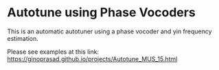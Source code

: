 # Autotune using Phase Vocoders
This is an automatic autotuner using a phase vocoder and yin frequency estimation. 

Please see examples at this link: https://ginoprasad.github.io/projects/Autotune_MUS_15.html
